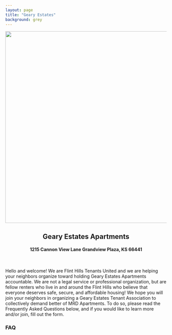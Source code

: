 ```yaml
---
layout: page
title: "Geary Estates"
background: grey
---
```

<div align="center">
  <img src="https://www.flinthillstenantsunited.org/gearyestates/geary-fhtu.png" width="600px">
  <br>
<h2 class="center">Geary Estates Apartments</h2>
<h4 class="center">1215 Cannon View Lane Grandview Plaza, KS 66441</h4>
</div>

<br>
<p></p>Hello and welcome! We are Flint Hills Tenants United and we are helping your neighbors organize toward holding Geary Estates Apartments accountable. We are not a legal service or professional organization, but are fellow renters who live in and around the Flint Hills who believe that everyone deserves safe, secure, and affordable housing! We hope you will join your neighbors in organizing a Geary Estates Tenant Association to collectively demand better of MRD Apartments. To do so, please read the Frequently Asked Questions below, and if you would like to learn more and/or join, fill out the form.</p>

<h3>FAQ</h3>
